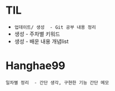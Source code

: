 # TIL

- `업데이트/ 생성  - Git 공부 내용 정리 `
- 생성 - 주차별 키워드
- 생성 - 배운 내용 개념list

# Hanghae99
`일차별 정리  - 간단 생각, 구현한 기능 간단 메모 `
